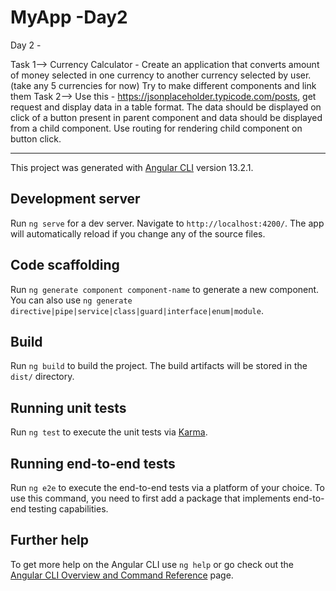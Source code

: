 # MyApp -Day2
Day 2 -

Task 1-->
Currency Calculator - Create an application that converts amount of money selected in one currency to another currency selected by user.(take any 5 currencies for now) Try to make different components and link them
Task 2-->
Use this - https://jsonplaceholder.typicode.com/posts, get request and display data in a table format. The data should be displayed on click of a button present in parent component and data should be displayed from a child component. Use routing for rendering child component on button click.


__________________________________________________________________________________________________________________________________________________________________
This project was generated with [Angular CLI](https://github.com/angular/angular-cli) version 13.2.1.

## Development server

Run `ng serve` for a dev server. Navigate to `http://localhost:4200/`. The app will automatically reload if you change any of the source files.

## Code scaffolding

Run `ng generate component component-name` to generate a new component. You can also use `ng generate directive|pipe|service|class|guard|interface|enum|module`.

## Build

Run `ng build` to build the project. The build artifacts will be stored in the `dist/` directory.

## Running unit tests

Run `ng test` to execute the unit tests via [Karma](https://karma-runner.github.io).

## Running end-to-end tests

Run `ng e2e` to execute the end-to-end tests via a platform of your choice. To use this command, you need to first add a package that implements end-to-end testing capabilities.

## Further help

To get more help on the Angular CLI use `ng help` or go check out the [Angular CLI Overview and Command Reference](https://angular.io/cli) page.

